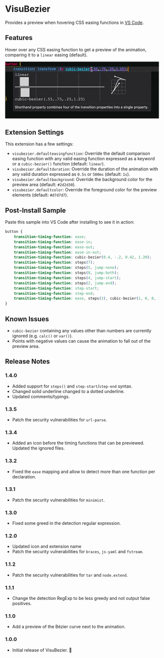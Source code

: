 # VisuBezier

Provides a preview when hovering CSS easing functions in [VS Code](https://github.com/Microsoft/vscode).

## Features

Hover over any CSS easing function to get a preview of the animation, comparing it to a `linear` easing (default).

![Hover to preview](https://raw.githubusercontent.com/chriskirknielsen/visubezier/master/preview.gif)

## Extension Settings

This extension has a few settings:

* `visubezier.defaulteasingfunction`: Override the default comparison easing function with any valid easing function expressed as a keyword or a `cubic-bezier()` function (default: `linear`).
* `visubezier.defaultduration`: Override the duration of the animation with any valid duration expressed as `0.5s` or `500ms` (default: `1s`).
* `visubezier.defaultbackground`: Override the background color for the preview area (default: `#2d2d30`).
* `visubezier.defaultcolor`: Override the foreground color for the preview elements (default: `#d7d7d7`).

## Post-Install Sample

Paste this sample into VS Code after installing to see it in action:

```css
button {
    transition-timing-function: ease;
    transition-timing-function: ease-in;
    transition-timing-function: ease-out;
    transition-timing-function: ease-in-out;
    transition-timing-function: cubic-bezier(0.4, -.2, 0.42, 1.20);
    transition-timing-function: steps(7);
    transition-timing-function: steps(5, jump-none);
    transition-timing-function: steps(8, jump-both);
    transition-timing-function: steps(4, jump-start);
    transition-timing-function: steps(2, jump-end);
    transition-timing-function: step-start;
    transition-timing-function: step-end;
    transition-timing-function: ease, steps(3), cubic-bezier(1, 0, 0, 1);
}
```

## Known Issues

* `cubic-bezier` containing any values other than numbers are currently ignored (e.g. `calc()` or `var()`).
* Points with negative values can cause the animation to fall out of the preview area.

## Release Notes

### 1.4.0
- Added support for `steps()` and `step-start`/`step-end` syntax.
- Changed solid underline changed to a dotted underline.
- Updated comments/typings.

### 1.3.5
- Patch the security vulnerabilities for `url-parse`.

### 1.3.4
- Added an icon before the timing functions that can be previewed. Updated the ignored files.

### 1.3.2
- Fixed the `ease` mapping and allow to detect more than one function per declaration.

### 1.3.1
- Patch the security vulnerabilities for `minimist`.

### 1.3.0
- Fixed some greed in the detection regular expression.

### 1.2.0
- Updated icon and extension name
- Patch the security vulnerabilities for `braces`, `js-yaml` and `fstream`.

### 1.1.2
- Patch the security vulnerabilities for `tar` and `node.extend`.

### 1.1.1
- Change the detection RegExp to be less greedy and not output false positives.

### 1.1.0
- Add a preview of the Bézier curve next to the animation.

### 1.0.0
- Initial release of VisuBezier. 🤘